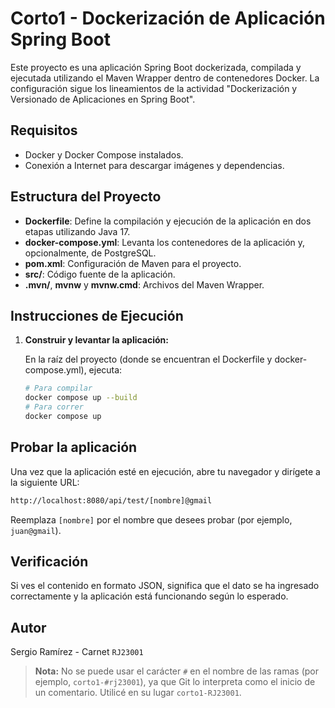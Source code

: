 # Corto1 - Dockerización de Aplicación Spring Boot

Este proyecto es una aplicación Spring Boot dockerizada, compilada y ejecutada utilizando el Maven Wrapper dentro de contenedores Docker. La configuración sigue los lineamientos de la actividad "Dockerización y Versionado de Aplicaciones en Spring Boot".

## Requisitos

- Docker y Docker Compose instalados.
- Conexión a Internet para descargar imágenes y dependencias.

## Estructura del Proyecto

- **Dockerfile**: Define la compilación y ejecución de la aplicación en dos etapas utilizando Java 17.
- **docker-compose.yml**: Levanta los contenedores de la aplicación y, opcionalmente, de PostgreSQL.
- **pom.xml**: Configuración de Maven para el proyecto.
- **src/**: Código fuente de la aplicación.
- **.mvn/**, **mvnw** y **mvnw.cmd**: Archivos del Maven Wrapper.

## Instrucciones de Ejecución

1. **Construir y levantar la aplicación:**

   En la raíz del proyecto (donde se encuentran el Dockerfile y docker-compose.yml), ejecuta:

   ```bash
   # Para compilar
   docker compose up --build
   # Para correr
   docker compose up 


## Probar la aplicación

Una vez que la aplicación esté en ejecución, abre tu navegador y dirígete a la siguiente URL:

```bash
http://localhost:8080/api/test/[nombre]@gmail
```

Reemplaza `[nombre]` por el nombre que desees probar (por ejemplo, `juan@gmail`).

## Verificación
Si ves el contenido en formato JSON, significa que el dato se ha ingresado correctamente y la aplicación está funcionando según lo esperado.

## Autor
Sergio Ramírez - Carnet `RJ23001`


> **Nota:** No se puede usar el carácter `#` en el nombre de las ramas (por ejemplo, `corto1-#rj23001`), ya que Git lo interpreta como el inicio de un comentario. Utilicé en su lugar `corto1-RJ23001`.
